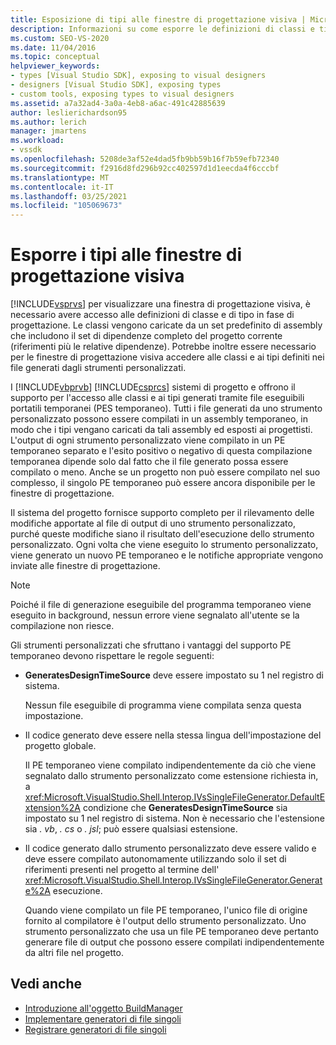 ```yaml
---
title: Esposizione di tipi alle finestre di progettazione visiva | Microsoft Docs
description: Informazioni su come esporre le definizioni di classi e tipi, incluse quelle negli strumenti personalizzati, in modo che Visual Studio possa renderle disponibili per le finestre di progettazione visive.
ms.custom: SEO-VS-2020
ms.date: 11/04/2016
ms.topic: conceptual
helpviewer_keywords:
- types [Visual Studio SDK], exposing to visual designers
- designers [Visual Studio SDK], exposing types
- custom tools, exposing types to visual designers
ms.assetid: a7a32ad4-3a0a-4eb8-a6ac-491c42885639
author: leslierichardson95
ms.author: lerich
manager: jmartens
ms.workload:
- vssdk
ms.openlocfilehash: 5208de3af52e4dad5fb9bb59b16f7b59efb72340
ms.sourcegitcommit: f2916d8fd296b92cc402597d1d1eecda4f6cccbf
ms.translationtype: MT
ms.contentlocale: it-IT
ms.lasthandoff: 03/25/2021
ms.locfileid: "105069673"
---
```

# <a name="expose-types-to-visual-designers"></a>Esporre i tipi alle finestre di progettazione visiva
[!INCLUDE[vsprvs](../../code-quality/includes/vsprvs_md.md)] per visualizzare una finestra di progettazione visiva, è necessario avere accesso alle definizioni di classe e di tipo in fase di progettazione. Le classi vengono caricate da un set predefinito di assembly che includono il set di dipendenze completo del progetto corrente (riferimenti più le relative dipendenze). Potrebbe inoltre essere necessario per le finestre di progettazione visiva accedere alle classi e ai tipi definiti nei file generati dagli strumenti personalizzati.

 I [!INCLUDE[vbprvb](../../code-quality/includes/vbprvb_md.md)] [!INCLUDE[csprcs](../../data-tools/includes/csprcs_md.md)] sistemi di progetto e offrono il supporto per l'accesso alle classi e ai tipi generati tramite file eseguibili portatili temporanei (PES temporaneo). Tutti i file generati da uno strumento personalizzato possono essere compilati in un assembly temporaneo, in modo che i tipi vengano caricati da tali assembly ed esposti ai progettisti. L'output di ogni strumento personalizzato viene compilato in un PE temporaneo separato e l'esito positivo o negativo di questa compilazione temporanea dipende solo dal fatto che il file generato possa essere compilato o meno. Anche se un progetto non può essere compilato nel suo complesso, il singolo PE temporaneo può essere ancora disponibile per le finestre di progettazione.

 Il sistema del progetto fornisce supporto completo per il rilevamento delle modifiche apportate al file di output di uno strumento personalizzato, purché queste modifiche siano il risultato dell'esecuzione dello strumento personalizzato. Ogni volta che viene eseguito lo strumento personalizzato, viene generato un nuovo PE temporaneo e le notifiche appropriate vengono inviate alle finestre di progettazione.

> [!NOTE]
> Poiché il file di generazione eseguibile del programma temporaneo viene eseguito in background, nessun errore viene segnalato all'utente se la compilazione non riesce.

 Gli strumenti personalizzati che sfruttano i vantaggi del supporto PE temporaneo devono rispettare le regole seguenti:

- **GeneratesDesignTimeSource** deve essere impostato su 1 nel registro di sistema.

     Nessun file eseguibile di programma viene compilata senza questa impostazione.

- Il codice generato deve essere nella stessa lingua dell'impostazione del progetto globale.

     Il PE temporaneo viene compilato indipendentemente da ciò che viene segnalato dallo strumento personalizzato come estensione richiesta in, a <xref:Microsoft.VisualStudio.Shell.Interop.IVsSingleFileGenerator.DefaultExtension%2A> condizione che **GeneratesDesignTimeSource** sia impostato su 1 nel registro di sistema. Non è necessario che l'estensione sia *. vb*, *. cs* o *. jsl*; può essere qualsiasi estensione.

- Il codice generato dallo strumento personalizzato deve essere valido e deve essere compilato autonomamente utilizzando solo il set di riferimenti presenti nel progetto al termine dell' <xref:Microsoft.VisualStudio.Shell.Interop.IVsSingleFileGenerator.Generate%2A> esecuzione.

     Quando viene compilato un file PE temporaneo, l'unico file di origine fornito al compilatore è l'output dello strumento personalizzato. Uno strumento personalizzato che usa un file PE temporaneo deve pertanto generare file di output che possono essere compilati indipendentemente da altri file nel progetto.

## <a name="see-also"></a>Vedi anche
- [Introduzione all'oggetto BuildManager](/previous-versions/8f9kffa8(v=vs.140))
- [Implementare generatori di file singoli](../../extensibility/internals/implementing-single-file-generators.md)
- [Registrare generatori di file singoli](../../extensibility/internals/registering-single-file-generators.md)
